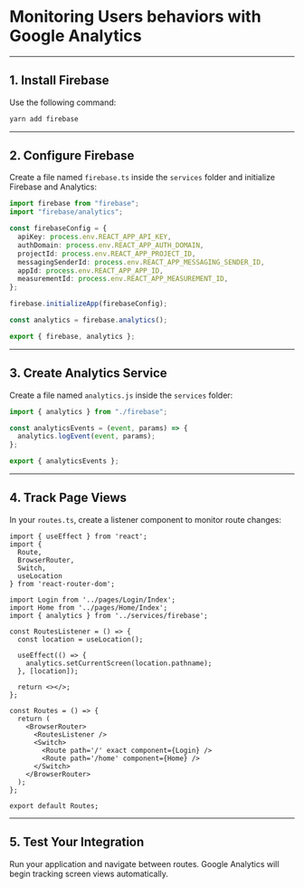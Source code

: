 # Monitoring Users behaviors with Google Analytics

---

## 1. Install Firebase

Use the following command:

```bash
yarn add firebase
```

---

## 2. Configure Firebase

Create a file named `firebase.ts` inside the `services` folder and initialize Firebase and Analytics:

```ts
import firebase from "firebase";
import "firebase/analytics";

const firebaseConfig = {
  apiKey: process.env.REACT_APP_API_KEY,
  authDomain: process.env.REACT_APP_AUTH_DOMAIN,
  projectId: process.env.REACT_APP_PROJECT_ID,
  messagingSenderId: process.env.REACT_APP_MESSAGING_SENDER_ID,
  appId: process.env.REACT_APP_APP_ID,
  measurementId: process.env.REACT_APP_MEASUREMENT_ID,
};

firebase.initializeApp(firebaseConfig);

const analytics = firebase.analytics();

export { firebase, analytics };
```

---

## 3. Create Analytics Service

Create a file named `analytics.js` inside the `services` folder:

```js
import { analytics } from "./firebase";

const analyticsEvents = (event, params) => {
  analytics.logEvent(event, params);
};

export { analyticsEvents };
```

---

## 4. Track Page Views

In your `routes.ts`, create a listener component to monitor route changes:

```tsx
import { useEffect } from 'react';
import {
  Route,
  BrowserRouter,
  Switch,
  useLocation
} from 'react-router-dom';

import Login from '../pages/Login/Index';
import Home from '../pages/Home/Index';
import { analytics } from '../services/firebase';

const RoutesListener = () => {
  const location = useLocation();

  useEffect(() => {
    analytics.setCurrentScreen(location.pathname);
  }, [location]);

  return <></>;
};

const Routes = () => {
  return (
    <BrowserRouter>
      <RoutesListener />
      <Switch>
        <Route path='/' exact component={Login} />
        <Route path='/home' component={Home} />
      </Switch>
    </BrowserRouter>
  );
};

export default Routes;
```

---

## 5. Test Your Integration

Run your application and navigate between routes. Google Analytics will begin tracking screen views automatically.
